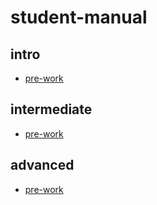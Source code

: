 # student-manual

## intro
* [pre-work](https://github.com/AustinCodingAcademy/student-handbook/blob/master/intro-prework.md)

## intermediate
* [pre-work](https://github.com/AustinCodingAcademy/student-handbook/blob/master/intermediate-prework.md)

## advanced
* [pre-work](https://github.com/AustinCodingAcademy/student-handbook/blob/master/advanced-prework.md)
